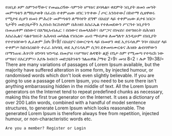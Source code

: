 <div>
    የዐቢይ ጾም ስምንተኛውና የመጨረሻው ሳምንት ሆሣዕና ይባላል። ቀደምት ነቢያት ዘመነ መዓት መምጣቱን ለማስታወቅ በፈረስ ተቀምጠው ዘገር ነጥቀው / ጦር አንስተው/ በከተማ ሲዘዋወሩ
    የሚታዩ ሲሆን ዘመነ ምሕረት መምጣቱን ለማሳየት ደግሞ በአህያ ላይ ተቀምጠው ይታዩ ነበር። ጌታችን መድኃኒታችን ኢየሱስ ክርስቶስም በሕዝበ እስራኤል የተለመደውን ሥርዓተ ነቢያትን
    በመጠቀም በሰውና በእግዚአብሔር ፣ በሰውና በመላእክት፣ በሥጋና በነፍስ፣ በተገዘሩት በሕዝበ እስራኤልና ባልተገዘሩት አሕዛብ መካከል የነበረው ጠብ ማብቃቱ ለመግለጥ እንዲሁም በነቢያት
    የተተነበየውን ሊፈጽም /ዘካ 9፥9/ በአህያና በውርጭላ ላይ በመሆን ወደ ኢየሩሳሌም ገባ። በአህያ ላይ ተቀምጦ ከደብረዘይት ተራራ አካባቢ ወደ ኢየሩሳሌም ሲገባ ደቀመዛሙርቱና ሕዝቡ
    ልብሳቸውን በማንጠፍ ሕፃናት ዘንባባ ዝንጣፊ በመያዝ ‹‹ሆሣዕና ለዳዊት ልጅ በጌታ ስም የሚመጣ የተባረከ ነው ሆሣዕና በአርያም›› እያሉ ክብሩን መድኃኒትነቱን ገልጠዋል /ማቴ 2፥9፣
    መዝ 8፥2 ፣ ሉቃ 19፥38/።
</div>
<div>
    There are many variations of passages of Lorem Ipsum available, but the majority have suffered alteration in some
    form, by injected humour, or randomised words which don't look even slightly believable. If you are going to use a
    passage of Lorem Ipsum, you need to be sure there isn't anything embarrassing hidden in the middle of text. All the
    Lorem Ipsum generators on the Internet tend to repeat predefined chunks as necessary, making this the first true
    generator on the Internet. It uses a dictionary of over 200 Latin words, combined with a handful of model sentence
    structures, to generate Lorem Ipsum which looks reasonable. The generated Lorem Ipsum is therefore always free from
    repetition, injected humour, or non-characteristic words etc.

    Are you a member? Register or Login
</div>



<!--<div class="middle-nav">-->
<!--<ul class="top-nav-ul2">-->
<!--<li class="cross2">+</li>-->
<!--<li class="home2">ቀዳሚ ገጽ</li>-->
<!--<li class="services2">አገልግሎት</li>-->
<!--<li class="blog2">ጦማር</li>-->
<!--<li class="media2">ቪዲዮ</li>-->
<!--<li class="gallery2">ፎቶ</li>-->
<!--<li class="amharic2">አማርኛ </li>-->
<!--<li class="english2">English</li>-->
<!--<li class="user-icon2">@</li>-->
<!--</ul>-->
<!--</div>-->